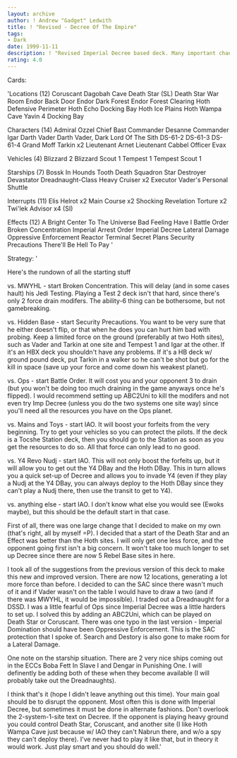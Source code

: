 ```yaml
---
layout: archive
author: ! Andrew "Gadget" Ledwith
title: ! "Revised - Decree Of The Empire"
tags:
- Dark
date: 1999-11-11
description: ! "Revised Imperial Decree based deck. Many important changes have been made to improve performance."
rating: 4.0
---
```

Cards: 

'Locations (12)
Coruscant
Dagobah Cave
Death Star (SL)
Death Star War Room
Endor Back Door
Endor Dark Forest
Endor Forest Clearing
Hoth Defensive Perimeter
Hoth Echo Docking Bay
Hoth Ice Plains
Hoth Wampa Cave
Yavin 4 Docking Bay

Characters (14)
Admiral Ozzel
Chief Bast
Commander Desanne
Commander Igar
Darth Vader
Darth Vader, Dark Lord Of The Sith
DS-61-2
DS-61-3
DS-61-4
Grand Moff Tarkin  x2
Lieutenant Arnet
Lieutenant Cabbel
Officer Evax

Vehicles (4)
Blizzard 2
Blizzard Scout 1
Tempest 1
Tempest Scout 1

Starships (7)
Bossk In Hounds Tooth
Death Squadron Star Destroyer
Devastator
Dreadnaught-Class Heavy Cruiser  x2
Executor
Vader's Personal Shuttle

Interrupts (11)
Elis Helrot  x2
Main Course  x2
Shocking Revelation
Torture  x2
Twi'lek Advisor  x4 (SI)

Effects (12)
A Bright Center To The Universe
Bad Feeling Have I
Battle Order
Broken Concentration
Imperial Arrest Order
Imperial Decree
Lateral Damage
Oppressive Enforcement
Reactor Terminal
Secret Plans
Security Precautions
There'll Be Hell To Pay '

Strategy: '

Here's the rundown of all the starting stuff

vs. MWYHL - start Broken Concentration. This will delay (and in some cases hault) his Jedi Testing. Playing a Test 2 deck isn't that hard, since there's only 2 force drain modifers. The ability-6 thing can be bothersome, but not gamebreaking.

vs. Hidden Base - start Security Precautions. You want to be very sure that he either doesn't flip, or that when he does you can hurt him bad with probing. Keep a limited force on the ground (preferablly at two Hoth sites), such as Vader and Tarkin at one site and Tempest 1 and Igar at the other. If it's an HBX deck you shouldn't have any problems. If it's a HB deck w/ ground pound deck, put Tarkin in a walker so he can't be shot but go for the kill in space (save up your force and come down his weakest planet).

vs. Ops - start Battle Order. It will cost you and your opponent 3 to drain (but you won't be doing too much draining in the game anyways once he's flipped). I would recommend setting up ABC2Uni to kill the modifers and not even try Imp Decree (unless you do the two systems one site way) since you'll need all the resources you have on the Ops planet.

vs. Mains and Toys - start IAO. It will boost your forfeits from the very beginning. Try to get your vehicles so you can protect the pilots. If the deck is a Tocshe Station deck, then you should go to the Station as soon as you get the resources to do so. All that force can only lead to no good.

vs. Y4 Revo Nudj - start IAO. This will not only boost the forfeits up, but it will allow you to get out the Y4 DBay and the Hoth DBay. This in turn allows you a quick set-up of Decree and allows you to invade Y4 (even if they play a Nudj at the Y4 DBay, you can always deploy to the Hoth DBay since they can't play a Nudj there, then use the transit to get to Y4).

vs. anything else - start IAO. I don't know what else you would see (Ewoks maybe), but this should be the default start in that case.

First of all, there was one large change that I decided to make on my own (that's right, all by myself =P). I decided that a start of the Death Star and an Effect was better than the Hoth sites. I will only get one less force, and the opponent going first isn't a big concern. It won't take too much longer to set up Decree since there are now 5 Rebel Base sites in here.

I took all of the suggestions from the previous version of this deck to make this new and improved version. There are now 12 locations, generating a lot more force than before. I decided to can the SAC since there wasn't much of it and if Vader wasn't on the table I would have to draw a two (and if there was MWYHL, it would be impossible). I traded out a Dreadnaught for a DSSD. I was a little fearful of Ops since Imperial Decree was a little harders to set up. I solved this by adding an ABC2Uni, which can be played on Death Star or Coruscant. There was one typo in the last version - Imperial Domination should have been Oppressive Enforcement. This is the SAC protection that I spoke of. Search and Destory is also gone to make room for a Lateral Damage.

One note on the starship situation. There are 2 very nice ships coming out in the ECCs Boba Fett In Slave I and Dengar in Punishing One. I will definently be adding both of these when they become available (I will probably take out the Dreadnaughts).

I think that's it (hope I didn't leave anything out this time). Your main goal should be to disrupt the opponent. Most often this is done with Imperial Decree, but sometimes it must be done in alternate fashions. Don't overlook the 2-system-1-site text on Decree. If the opponent is playing heavy ground you could control Death Star, Coruscant, and another site (I like Hoth Wampa Cave just because w/ IAO they can't Nabrun there, and w/o a spy they can't deploy there). I've never had to play it like that, but in theory it would work. Just play smart and you should do well.'